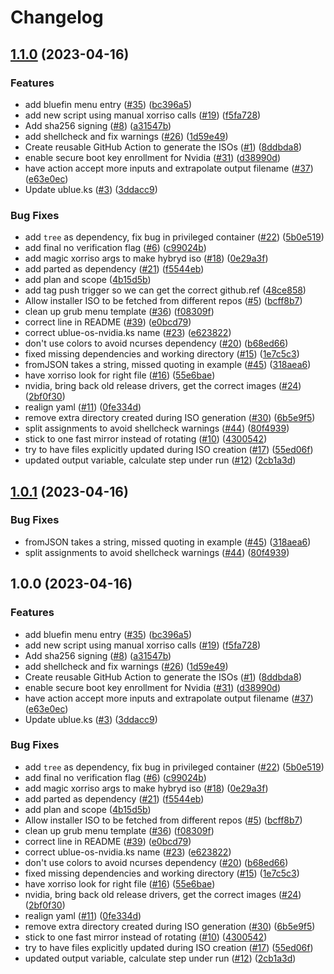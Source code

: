 # Changelog

## [1.1.0](https://github.com/akdev1l/isogenerator/compare/v1.0.1...v1.1.0) (2023-04-16)


### Features

* add bluefin menu entry ([#35](https://github.com/akdev1l/isogenerator/issues/35)) ([bc396a5](https://github.com/akdev1l/isogenerator/commit/bc396a530cc1f67559859052fb8319baceb218e1))
* add new script using manual xorriso calls ([#19](https://github.com/akdev1l/isogenerator/issues/19)) ([f5fa728](https://github.com/akdev1l/isogenerator/commit/f5fa72837cf9e63a2d08ff6335cadb7e91705ab2))
* Add sha256 signing ([#8](https://github.com/akdev1l/isogenerator/issues/8)) ([a31547b](https://github.com/akdev1l/isogenerator/commit/a31547b828bd94741f7f0ae089ed6bb10178edce))
* add shellcheck and fix warnings ([#26](https://github.com/akdev1l/isogenerator/issues/26)) ([1d59e49](https://github.com/akdev1l/isogenerator/commit/1d59e494a082bc7b5871a0c4b66026d05ccd9cc7))
* Create reusable GitHub Action to generate the ISOs ([#1](https://github.com/akdev1l/isogenerator/issues/1)) ([8ddbda8](https://github.com/akdev1l/isogenerator/commit/8ddbda823a84ff20dcc1958fb06a623715d0cec4))
* enable secure boot key enrollment for Nvidia ([#31](https://github.com/akdev1l/isogenerator/issues/31)) ([d38990d](https://github.com/akdev1l/isogenerator/commit/d38990d9ce00185a038c5f5bcf9a95afaa6aca31))
* have action accept more inputs and extrapolate output filename ([#37](https://github.com/akdev1l/isogenerator/issues/37)) ([e63e0ec](https://github.com/akdev1l/isogenerator/commit/e63e0ec72ae41cb0c7cc25321abbb777d86b9bd6))
* Update ublue.ks ([#3](https://github.com/akdev1l/isogenerator/issues/3)) ([3ddacc9](https://github.com/akdev1l/isogenerator/commit/3ddacc9a9658ace083f7fe1bde0802f26aa066ca))


### Bug Fixes

* add `tree` as dependency, fix bug in privileged container ([#22](https://github.com/akdev1l/isogenerator/issues/22)) ([5b0e519](https://github.com/akdev1l/isogenerator/commit/5b0e519d8fb73cc8d2ec4ef3dde806633c2882fd))
* add final no verification flag ([#6](https://github.com/akdev1l/isogenerator/issues/6)) ([c99024b](https://github.com/akdev1l/isogenerator/commit/c99024be4bf3423f9f310de13dbf0c8a7aaa10c7))
* add magic xorriso args to make hybryd iso ([#18](https://github.com/akdev1l/isogenerator/issues/18)) ([0e29a3f](https://github.com/akdev1l/isogenerator/commit/0e29a3f0d43134b495e779166277c9f9a593390e))
* add parted as dependency ([#21](https://github.com/akdev1l/isogenerator/issues/21)) ([f5544eb](https://github.com/akdev1l/isogenerator/commit/f5544eb778f05255d6391c6f0433396af10fb5e6))
* add plan and scope ([4b15d5b](https://github.com/akdev1l/isogenerator/commit/4b15d5b75cf04ab279f54997fb99151f1a4ed845))
* add tag push trigger so we can get the correct github.ref ([48ce858](https://github.com/akdev1l/isogenerator/commit/48ce8580e9d84f37082157a4b026b151cebc6c86))
* Allow installer ISO to be fetched from different repos ([#5](https://github.com/akdev1l/isogenerator/issues/5)) ([bcff8b7](https://github.com/akdev1l/isogenerator/commit/bcff8b7a5764568240d794f7d5b75cdac7f751f2))
* clean up grub menu template ([#36](https://github.com/akdev1l/isogenerator/issues/36)) ([f08309f](https://github.com/akdev1l/isogenerator/commit/f08309f446fa66f9be25b03617982650244ff1d5))
* correct line in README ([#39](https://github.com/akdev1l/isogenerator/issues/39)) ([e0bcd79](https://github.com/akdev1l/isogenerator/commit/e0bcd7939546a22a9b26de49f30624ba90c74072))
* correct ublue-os-nvidia.ks name ([#23](https://github.com/akdev1l/isogenerator/issues/23)) ([e623822](https://github.com/akdev1l/isogenerator/commit/e623822645debd126d2f32a616cf50635425a4c6))
* don't use colors to avoid ncurses dependency ([#20](https://github.com/akdev1l/isogenerator/issues/20)) ([b68ed66](https://github.com/akdev1l/isogenerator/commit/b68ed6604174f1be62dcaeb3f2e54d42a1f55366))
* fixed missing dependencies and working directory ([#15](https://github.com/akdev1l/isogenerator/issues/15)) ([1e7c5c3](https://github.com/akdev1l/isogenerator/commit/1e7c5c3f30e11af366de38dfcb99101d04eaa6fd))
* fromJSON takes a string, missed quoting in example ([#45](https://github.com/akdev1l/isogenerator/issues/45)) ([318aea6](https://github.com/akdev1l/isogenerator/commit/318aea6148f26bf5ce1c95de153d860b0edb8796))
* have xorriso look for right file ([#16](https://github.com/akdev1l/isogenerator/issues/16)) ([55e6bae](https://github.com/akdev1l/isogenerator/commit/55e6baef1f5d656631d6ea459bbd1651ca4237cc))
* nvidia, bring back old release drivers, get the correct images ([#24](https://github.com/akdev1l/isogenerator/issues/24)) ([2bf0f30](https://github.com/akdev1l/isogenerator/commit/2bf0f303dae349b4d7a8453abb51021625ab99d3))
* realign yaml ([#11](https://github.com/akdev1l/isogenerator/issues/11)) ([0fe334d](https://github.com/akdev1l/isogenerator/commit/0fe334d013b06686678bcd18c87d7d12ab2f64ae))
* remove extra directory created during ISO generation ([#30](https://github.com/akdev1l/isogenerator/issues/30)) ([6b5e9f5](https://github.com/akdev1l/isogenerator/commit/6b5e9f501fa1f48c175cee534e88b509f8f7f699))
* split assignments to avoid shellcheck warnings ([#44](https://github.com/akdev1l/isogenerator/issues/44)) ([80f4939](https://github.com/akdev1l/isogenerator/commit/80f493994cdb313b9d6f3e877f4435beff599f6a))
* stick to one fast mirror instead of rotating ([#10](https://github.com/akdev1l/isogenerator/issues/10)) ([4300542](https://github.com/akdev1l/isogenerator/commit/43005421dbbff53a287b9f925d1d8c40c8bff234))
* try to have files explicitly updated during ISO creation ([#17](https://github.com/akdev1l/isogenerator/issues/17)) ([55ed06f](https://github.com/akdev1l/isogenerator/commit/55ed06fcfad9fb61528e7c48f94a0eec8df6436e))
* updated output variable, calculate step under run ([#12](https://github.com/akdev1l/isogenerator/issues/12)) ([2cb1a3d](https://github.com/akdev1l/isogenerator/commit/2cb1a3dab335717a7bb407e321520f53db791edd))

## [1.0.1](https://github.com/ublue-os/isogenerator/compare/v1.0.0...v1.0.1) (2023-04-16)


### Bug Fixes

* fromJSON takes a string, missed quoting in example ([#45](https://github.com/ublue-os/isogenerator/issues/45)) ([318aea6](https://github.com/ublue-os/isogenerator/commit/318aea6148f26bf5ce1c95de153d860b0edb8796))
* split assignments to avoid shellcheck warnings ([#44](https://github.com/ublue-os/isogenerator/issues/44)) ([80f4939](https://github.com/ublue-os/isogenerator/commit/80f493994cdb313b9d6f3e877f4435beff599f6a))

## 1.0.0 (2023-04-16)


### Features

* add bluefin menu entry ([#35](https://github.com/ublue-os/isogenerator/issues/35)) ([bc396a5](https://github.com/ublue-os/isogenerator/commit/bc396a530cc1f67559859052fb8319baceb218e1))
* add new script using manual xorriso calls ([#19](https://github.com/ublue-os/isogenerator/issues/19)) ([f5fa728](https://github.com/ublue-os/isogenerator/commit/f5fa72837cf9e63a2d08ff6335cadb7e91705ab2))
* Add sha256 signing ([#8](https://github.com/ublue-os/isogenerator/issues/8)) ([a31547b](https://github.com/ublue-os/isogenerator/commit/a31547b828bd94741f7f0ae089ed6bb10178edce))
* add shellcheck and fix warnings ([#26](https://github.com/ublue-os/isogenerator/issues/26)) ([1d59e49](https://github.com/ublue-os/isogenerator/commit/1d59e494a082bc7b5871a0c4b66026d05ccd9cc7))
* Create reusable GitHub Action to generate the ISOs ([#1](https://github.com/ublue-os/isogenerator/issues/1)) ([8ddbda8](https://github.com/ublue-os/isogenerator/commit/8ddbda823a84ff20dcc1958fb06a623715d0cec4))
* enable secure boot key enrollment for Nvidia ([#31](https://github.com/ublue-os/isogenerator/issues/31)) ([d38990d](https://github.com/ublue-os/isogenerator/commit/d38990d9ce00185a038c5f5bcf9a95afaa6aca31))
* have action accept more inputs and extrapolate output filename ([#37](https://github.com/ublue-os/isogenerator/issues/37)) ([e63e0ec](https://github.com/ublue-os/isogenerator/commit/e63e0ec72ae41cb0c7cc25321abbb777d86b9bd6))
* Update ublue.ks ([#3](https://github.com/ublue-os/isogenerator/issues/3)) ([3ddacc9](https://github.com/ublue-os/isogenerator/commit/3ddacc9a9658ace083f7fe1bde0802f26aa066ca))


### Bug Fixes

* add `tree` as dependency, fix bug in privileged container ([#22](https://github.com/ublue-os/isogenerator/issues/22)) ([5b0e519](https://github.com/ublue-os/isogenerator/commit/5b0e519d8fb73cc8d2ec4ef3dde806633c2882fd))
* add final no verification flag ([#6](https://github.com/ublue-os/isogenerator/issues/6)) ([c99024b](https://github.com/ublue-os/isogenerator/commit/c99024be4bf3423f9f310de13dbf0c8a7aaa10c7))
* add magic xorriso args to make hybryd iso ([#18](https://github.com/ublue-os/isogenerator/issues/18)) ([0e29a3f](https://github.com/ublue-os/isogenerator/commit/0e29a3f0d43134b495e779166277c9f9a593390e))
* add parted as dependency ([#21](https://github.com/ublue-os/isogenerator/issues/21)) ([f5544eb](https://github.com/ublue-os/isogenerator/commit/f5544eb778f05255d6391c6f0433396af10fb5e6))
* add plan and scope ([4b15d5b](https://github.com/ublue-os/isogenerator/commit/4b15d5b75cf04ab279f54997fb99151f1a4ed845))
* Allow installer ISO to be fetched from different repos ([#5](https://github.com/ublue-os/isogenerator/issues/5)) ([bcff8b7](https://github.com/ublue-os/isogenerator/commit/bcff8b7a5764568240d794f7d5b75cdac7f751f2))
* clean up grub menu template ([#36](https://github.com/ublue-os/isogenerator/issues/36)) ([f08309f](https://github.com/ublue-os/isogenerator/commit/f08309f446fa66f9be25b03617982650244ff1d5))
* correct line in README ([#39](https://github.com/ublue-os/isogenerator/issues/39)) ([e0bcd79](https://github.com/ublue-os/isogenerator/commit/e0bcd7939546a22a9b26de49f30624ba90c74072))
* correct ublue-os-nvidia.ks name ([#23](https://github.com/ublue-os/isogenerator/issues/23)) ([e623822](https://github.com/ublue-os/isogenerator/commit/e623822645debd126d2f32a616cf50635425a4c6))
* don't use colors to avoid ncurses dependency ([#20](https://github.com/ublue-os/isogenerator/issues/20)) ([b68ed66](https://github.com/ublue-os/isogenerator/commit/b68ed6604174f1be62dcaeb3f2e54d42a1f55366))
* fixed missing dependencies and working directory ([#15](https://github.com/ublue-os/isogenerator/issues/15)) ([1e7c5c3](https://github.com/ublue-os/isogenerator/commit/1e7c5c3f30e11af366de38dfcb99101d04eaa6fd))
* have xorriso look for right file ([#16](https://github.com/ublue-os/isogenerator/issues/16)) ([55e6bae](https://github.com/ublue-os/isogenerator/commit/55e6baef1f5d656631d6ea459bbd1651ca4237cc))
* nvidia, bring back old release drivers, get the correct images ([#24](https://github.com/ublue-os/isogenerator/issues/24)) ([2bf0f30](https://github.com/ublue-os/isogenerator/commit/2bf0f303dae349b4d7a8453abb51021625ab99d3))
* realign yaml ([#11](https://github.com/ublue-os/isogenerator/issues/11)) ([0fe334d](https://github.com/ublue-os/isogenerator/commit/0fe334d013b06686678bcd18c87d7d12ab2f64ae))
* remove extra directory created during ISO generation ([#30](https://github.com/ublue-os/isogenerator/issues/30)) ([6b5e9f5](https://github.com/ublue-os/isogenerator/commit/6b5e9f501fa1f48c175cee534e88b509f8f7f699))
* stick to one fast mirror instead of rotating ([#10](https://github.com/ublue-os/isogenerator/issues/10)) ([4300542](https://github.com/ublue-os/isogenerator/commit/43005421dbbff53a287b9f925d1d8c40c8bff234))
* try to have files explicitly updated during ISO creation ([#17](https://github.com/ublue-os/isogenerator/issues/17)) ([55ed06f](https://github.com/ublue-os/isogenerator/commit/55ed06fcfad9fb61528e7c48f94a0eec8df6436e))
* updated output variable, calculate step under run ([#12](https://github.com/ublue-os/isogenerator/issues/12)) ([2cb1a3d](https://github.com/ublue-os/isogenerator/commit/2cb1a3dab335717a7bb407e321520f53db791edd))
